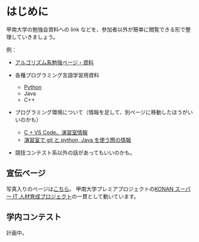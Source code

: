 # はじめに

甲南大学の勉強会資料への link などを、参加者以外が簡単に閲覧できる形で整理していきましょう。

例：
* [アルゴリズム系勉強ページ・資料](algo.md)
* 各種プログラミング言語学習用資料
  * [Python](python.md)
  * Java
  * C++
* プログラミング環境について（情報を足して、別ページに移動したほうがいいのかも）
  * [C + VS Code、演習室情報](https://www.nc.ii.konan-u.ac.jp/projects/debugEnv/)
  * [演習室で git と python, Java を使う際の情報](https://www.nc.ii.konan-u.ac.jp/projects/cloudSysPractice/intro/)

* 競技コンテスト系以外の話があってもいいのかも。

## 宣伝ページ

写真入りのページは[こちら](https://www.konan-u.ac.jp/hp/seki/premier/icpc/)。
甲南大学プレミアプロジェクトの[KONAN スーパー IT 人材育成プロジェクト](https://www.konan-u.ac.jp/hp/seki/premier/)の一貫として動いています。

## 学内コンテスト

計画中。
